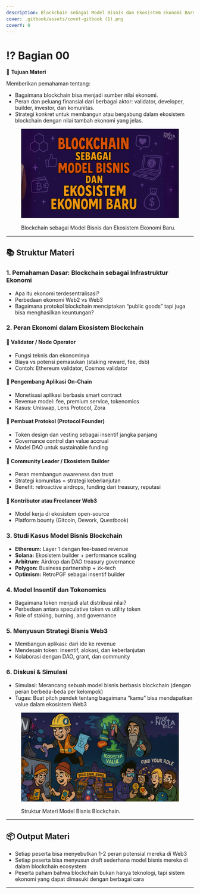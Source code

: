 ```yaml
---
description: Blockchain sebagai Model Bisnis dan Ekosistem Ekonomi Baru.
cover: .gitbook/assets/covet-gitbook (1).png
coverY: 0
---
```


# ⁉️ Bagian 00

🎯 **Tujuan Materi**

Memberikan pemahaman tentang:

* Bagaimana blockchain bisa menjadi sumber nilai ekonomi.
* Peran dan peluang finansial dari berbagai aktor: validator, developer, builder, investor, dan komunitas.
* Strategi konkret untuk membangun atau bergabung dalam ekosistem blockchain dengan nilai tambah ekonomi yang jelas.

<figure><img src=".gitbook/assets/00 (1).png" alt=""><figcaption><p>Blockchain sebagai Model Bisnis dan Ekosistem Ekonomi Baru.</p></figcaption></figure>

***

## 📚 Struktur Materi

### **1. Pemahaman Dasar: Blockchain sebagai Infrastruktur Ekonomi**

* Apa itu ekonomi terdesentralisasi?
* Perbedaan ekonomi Web2 vs Web3
* Bagaimana protokol blockchain menciptakan “public goods” tapi juga bisa menghasilkan keuntungan?

### **2. Peran Ekonomi dalam Ekosistem Blockchain**

#### **🔸 Validator / Node Operator**

* Fungsi teknis dan ekonominya
* Biaya vs potensi pemasukan (staking reward, fee, dsb)
* Contoh: Ethereum validator, Cosmos validator

#### **🔸 Pengembang Aplikasi On-Chain**

* Monetisasi aplikasi berbasis smart contract
* Revenue model: fee, premium service, tokenomics
* Kasus: Uniswap, Lens Protocol, Zora

#### **🔸 Pembuat Protokol (Protocol Founder)**

* Token design dan vesting sebagai insentif jangka panjang
* Governance control dan value accrual
* Model DAO untuk sustainable funding

#### **🔸 Community Leader / Ekosistem Builder**

* Peran membangun awareness dan trust
* Strategi komunitas = strategi keberlanjutan
* Benefit: retroactive airdrops, funding dari treasury, reputasi

#### **🔸 Kontributor atau Freelancer Web3**

* Model kerja di ekosistem open-source
* Platform bounty (Gitcoin, Dework, Questbook)

### **3. Studi Kasus Model Bisnis Blockchain**

* **Ethereum:** Layer 1 dengan fee-based revenue
* **Solana:** Ekosistem builder + performance scaling
* **Arbitrum:** Airdrop dan DAO treasury governance
* **Polygon:** Business partnership + zk-tech
* **Optimism:** RetroPGF sebagai insentif builder

### **4. Model Insentif dan Tokenomics**

* Bagaimana token menjadi alat distribusi nilai?
* Perbedaan antara speculative token vs utility token
* Role of staking, burning, and governance

### **5. Menyusun Strategi Bisnis Web3**

* Membangun aplikasi: dari ide ke revenue
* Mendesain token: insentif, alokasi, dan keberlanjutan
* Kolaborasi dengan DAO, grant, dan community

### **6. Diskusi & Simulasi**

* Simulasi: Merancang sebuah model bisnis berbasis blockchain (dengan peran berbeda-beda per kelompok)
* Tugas: Buat pitch pendek tentang bagaimana “kamu” bisa mendapatkan value dalam ekosistem Web3

<figure><img src=".gitbook/assets/00a.png" alt=""><figcaption><p>Struktur Materi Model Bisnis Blockchain.</p></figcaption></figure>

***

## 📦 Output Materi

* Setiap peserta bisa menyebutkan 1-2 peran potensial mereka di Web3
* Setiap peserta bisa menyusun draft sederhana model bisnis mereka di dalam blockchain ecosystem
* Peserta paham bahwa blockchain bukan hanya teknologi, tapi sistem ekonomi yang dapat dimasuki dengan berbagai cara

***
